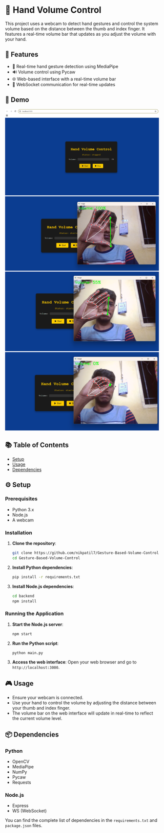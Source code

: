 # 🚀 Hand Volume Control



This project uses a webcam to detect hand gestures and control the system volume based on the distance between the thumb and index finger. It features a real-time volume bar that updates as you adjust the volume with your hand.

## 🌟 Features

- 🎥 Real-time hand gesture detection using MediaPipe
- 🔊 Volume control using Pycaw
- 🌐 Web-based interface with a real-time volume bar
- 📡 WebSocket communication for real-time updates

## 📸 Demo

![Demo Image 1](/assets/Demo1.png)
![Demo Image 2](/assets/Demo2.png)
![Demo Image 3](/assets/Demo3.png)
![Demo Image 4](/assets/Demo4.png)

## 📚 Table of Contents

- [Setup](#setup)
- [Usage](#usage)
- [Dependencies](#dependencies)


## ⚙️ Setup

### Prerequisites

- Python 3.x
- Node.js
- A webcam

### Installation

1. **Clone the repository**:
   ```bash
   git clone https://github.com/nikpatil7/Gesture-Based-Volume-Control.git
   cd Gesture-Based-Volume-Control
   ```

2. **Install Python dependencies**:
   ```bash
   pip install -r requirements.txt
   ```

3. **Install Node.js dependencies**:
   ```bash
   cd backend
   npm install
   ```

### Running the Application

1. **Start the Node.js server**:
   ```bash
   npm start
   ```

2. **Run the Python script**:
   ```bash
   python main.py
   ```

3. **Access the web interface**:
   Open your web browser and go to `http://localhost:3000`.

## 🎮 Usage

- Ensure your webcam is connected.
- Use your hand to control the volume by adjusting the distance between your thumb and index finger.
- The volume bar on the web interface will update in real-time to reflect the current volume level.

## 📦 Dependencies

### Python

- OpenCV
- MediaPipe
- NumPy
- Pycaw
- Requests

### Node.js

- Express
- WS (WebSocket)

You can find the complete list of dependencies in the `requirements.txt` and `package.json` files.

